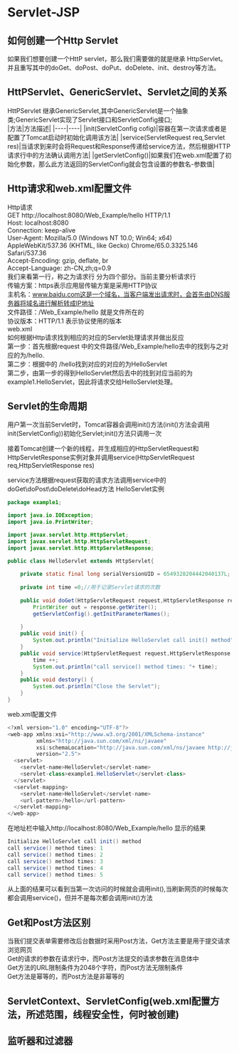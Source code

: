 # Servlet-JSP

## 如何创建一个Http Servlet
如果我们想要创建一个HttP servlet，那么我们需要做的就是继承 HttpServlet。并且重写其中的doGet、doPost、doPut、doDelete、init、destroy等方法。
## HttPServlet、GenericServlet、Servlet之间的关系
HttPServlet 继承GenericServlet,其中GenericServlet是一个抽象类;GenericServlet实现了Servlet接口和ServletConfig接口;  
|方法|方法描述|
|----|----|
|init(ServletConfig cofig)|容器在第一次请求或者是配置了Tomcat启动时初始化调用该方法|
|service(ServletRequest req,Servlet res)|当请求到来时会将Request和Response传递给service方法，然后根据HTTP请求行中的方法确认调用方法|
|getServletConfig()|如果我们在web.xml配置了初始化参数，那么此方法返回的ServletConfig就会包含设置的参数名-参数值|



## Http请求和web.xml配置文件
Http请求  
GET http://localhost:8080/Web_Example/hello HTTP/1.1  
Host: localhost:8080  
Connection: keep-alive  
User-Agent: Mozilla/5.0 (Windows NT 10.0; Win64; x64) AppleWebKit/537.36 (KHTML, like Gecko) Chrome/65.0.3325.146 Safari/537.36  
Accept-Encoding: gzip, deflate, br  
Accept-Language: zh-CN,zh;q=0.9  
我们来看第一行，称之为请求行 分为四个部分。当前主要分析请求行  
传输方案：https表示应用层传输方案是采用HTTP协议  
主机名：www.baidu.com这是一个域名，当客户端发出请求时，会首先由DNS服务器将域名进行解析转成IP地址    
文件路径：/Web_Example/hello 就是文件所在的  
协议版本：HTTP/1.1 表示协议使用的版本  
web.xml  
如何根据Http请求找到相应的对应的Servlet处理请求并做出反应  
第一步：首先根据request 中的文件路径/Web_Example/hello去<servlet-mapping>中的找到与之对应的<url-pattern>为/hello.  
第二步：根据<servlet-mapping>中的<url-pattern> /hello找到对应的对应的<servlet-name>为HelloServlet  
第二步，由第一步的得到<servlet-name>HelloServlet然后去<Servlet>中的找到对应当前<servlet-name>的<servlet-class>为example1.HelloServlet，因此将请求交给HelloServlet处理。  
  
## Servlet的生命周期
用户第一次当前Servlet时，Tomcat容器会调用init()方法(init()方法会调用init(ServletConfig))初始化Servlet;init()方法只调用一次

接着Tomcat创建一个新的线程，并生成相应的HttpServletRequest和HttpServletResponse实例对象并调用service(HttpServletRequest req,HttpServletResponse res)  

service方法根据request获取的请求方法调用service中的doGet\doPost\doDelete\doHead方法
HelloServlet实例
```Java
package example1;

import java.io.IOException;
import java.io.PrintWriter;

import javax.servlet.http.HttpServlet;
import javax.servlet.http.HttpServletRequest;
import javax.servlet.http.HttpServletResponse;

public class HelloServlet extends HttpServlet{
	
	private static final long serialVersionUID = 6549328204442040137L;
	
	private int time =0;//用于记录Servlet请求的次数
	
	public void doGet(HttpServletRequest request,HttpServletResponse response) throws IOException {
		PrintWriter out = response.getWriter();
		getServletConfig().getInitParameterNames();
		
	}
	public void init() {
		System.out.println("Initialize HelloServlet call init() method");
	}
	public void service(HttpServletRequest request,HttpServletResponse response) {
		time ++;
		System.out.println("call service() method times: "+ time);
	}
	public void destory() {
		System.out.println("Close the Servlet");
	}
}
```
web.xml配置文件
```Java
<?xml version="1.0" encoding="UTF-8"?>
<web-app xmlns:xsi="http://www.w3.org/2001/XMLSchema-instance" 
		 xmlns="http://java.sun.com/xml/ns/javaee" 
		 xsi:schemaLocation="http://java.sun.com/xml/ns/javaee http://java.sun.com/xml/ns/javaee/web-app_2_5.xsd" 
		 version="2.5">
  <servlet>
  	<servlet-name>HelloServlet</servlet-name>
  	<servlet-class>example1.HelloServlet</servlet-class>
  </servlet> 
  <servlet-mapping>
  	<servlet-name>HelloServlet</servlet-name>
  	<url-pattern>/hello</url-pattern>
  </servlet-mapping>
</web-app>
```
在地址栏中输入http://localhost:8080/Web_Example/hello
显示的结果
```Java
Initialize HelloServlet call init() method
call service() method times: 1
call service() method times: 2
call service() method times: 3
call service() method times: 4
call service() method times: 5
```
从上面的结果可以看到当第一次访问的时候就会调用init(),当刷新网页的时候每次都会调用service()，但并不是每次都会调用init()方法

## Get和Post方法区别
当我们提交表单需要修改后台数据时采用Post方法，Get方法主要是用于提交请求浏览网页  
Get的请求的参数在请求行中，而Post方法提交的请求参数在消息体中  
Get方法的URL限制条件为2048个字符，而Post方法无限制条件  
Get方法是幂等的，而Post方法是非幂等的  

## ServletContext、ServletConfig(web.xml配置方法，所述范围，线程安全性，何时被创建)

## 监听器和过滤器
